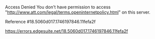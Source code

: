 Access Denied
You don't have permission to access "http://www.att.com/legal/terms.openinternetpolicy.html" on this server.

Reference #18.5060d017.1746197846.11fefa2f

https://errors.edgesuite.net/18.5060d017.1746197846.11fefa2f